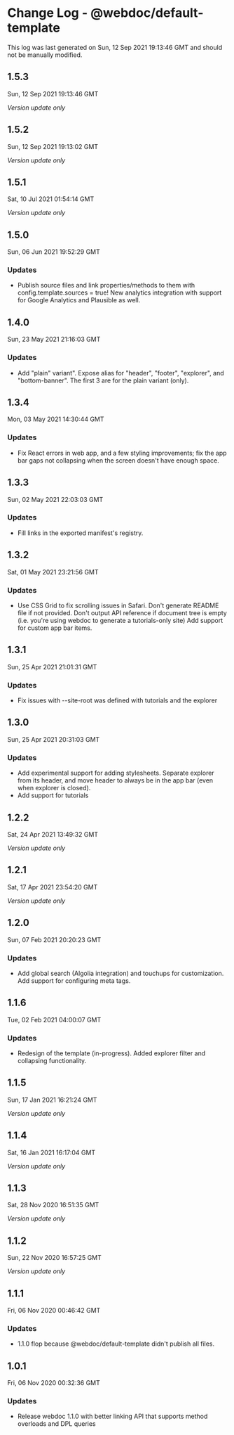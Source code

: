 # Change Log - @webdoc/default-template

This log was last generated on Sun, 12 Sep 2021 19:13:46 GMT and should not be manually modified.

## 1.5.3
Sun, 12 Sep 2021 19:13:46 GMT

*Version update only*

## 1.5.2
Sun, 12 Sep 2021 19:13:02 GMT

*Version update only*

## 1.5.1
Sat, 10 Jul 2021 01:54:14 GMT

*Version update only*

## 1.5.0
Sun, 06 Jun 2021 19:52:29 GMT

### Updates

- Publish source files and link properties/methods to them with config.template.sources = true! New analytics integration with support for Google Analytics and Plausible as well.

## 1.4.0
Sun, 23 May 2021 21:16:03 GMT

### Updates

- Add "plain" variant". Expose alias for "header", "footer", "explorer", and "bottom-banner". The first 3 are for the plain variant (only).

## 1.3.4
Mon, 03 May 2021 14:30:44 GMT

### Updates

- Fix React errors in web app, and a few styling improvements; fix the app bar gaps not collapsing when the screen doesn't have enough space.

## 1.3.3
Sun, 02 May 2021 22:03:03 GMT

### Updates

- Fill links in the exported manifest's registry.

## 1.3.2
Sat, 01 May 2021 23:21:56 GMT

### Updates

- Use CSS Grid to fix scrolling issues in Safari. Don't generate README file if not provided. Don't output API reference if document tree is empty (i.e. you're using webdoc to generate a tutorials-only site) Add support for custom app bar items.

## 1.3.1
Sun, 25 Apr 2021 21:01:31 GMT

### Updates

- Fix issues with --site-root was defined with tutorials and the explorer

## 1.3.0
Sun, 25 Apr 2021 20:31:03 GMT

### Updates

- Add experimental support for adding stylesheets. Separate explorer from its header, and move header to always be in the app bar (even when explorer is closed).
- Add support for tutorials

## 1.2.2
Sat, 24 Apr 2021 13:49:32 GMT

*Version update only*

## 1.2.1
Sat, 17 Apr 2021 23:54:20 GMT

*Version update only*

## 1.2.0
Sun, 07 Feb 2021 20:20:23 GMT

### Updates

- Add global search (Algolia integration) and touchups for customization. Add support for configuring meta tags.

## 1.1.6
Tue, 02 Feb 2021 04:00:07 GMT

### Updates

- Redesign of the template (in-progress). Added explorer filter and collapsing functionality.

## 1.1.5
Sun, 17 Jan 2021 16:21:24 GMT

*Version update only*

## 1.1.4
Sat, 16 Jan 2021 16:17:04 GMT

*Version update only*

## 1.1.3
Sat, 28 Nov 2020 16:51:35 GMT

*Version update only*

## 1.1.2
Sun, 22 Nov 2020 16:57:25 GMT

*Version update only*

## 1.1.1
Fri, 06 Nov 2020 00:46:42 GMT

### Updates

- 1.1.0 flop because @webdoc/default-template didn't publish all files.

## 1.0.1
Fri, 06 Nov 2020 00:32:36 GMT

### Updates

- Release webdoc 1.1.0 with better linking API that supports method overloads and DPL queries

